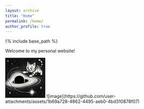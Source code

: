 ```yaml
---
layout: archive
title: "Home"
permalink: /home/
author_profile: true
---
```


{% include base_path %}


Welcome to my personal website!


<img src="images/SMBHkotek.png" width="128"/>
![image](https://github.com/user-attachments/assets/1b69a728-4862-4495-aeb0-4bd310878f07)

